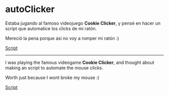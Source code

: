 # autoClicker
Estaba jugando al famoso videojuego **Cookie Clicker**, y pensé en hacer un script que automatice los clicks de mi ratón.

Mereció la pena porque así no voy a romper mi ratón :)

[Script](autoClicker.py)

---

I was playing the famous videogame **Cookie Clicker**, and thought about making an script to automate the mouse clicks.

Worth just because I wont broke my mouse :)

[Script](autoClicker.py)
